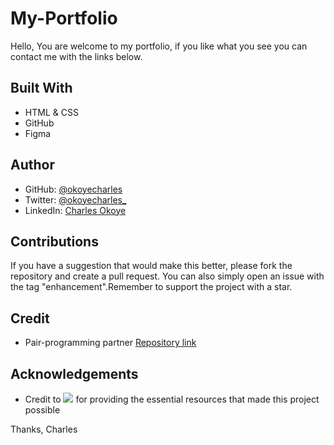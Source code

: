 # My-Portfolio
Hello, You are welcome to my portfolio, if you like what you see you can contact me with the links below.


## Built With

- HTML & CSS
- GitHub
- Figma



## Author

- GitHub: [@okoyecharles](https://github.com/okoyecharles)
- Twitter: [@okoyecharles_](https://twitter.com/okoyecharles_)
- LinkedIn: [Charles Okoye](https://linkedin.com/in/charles-okoye)

## Contributions 

If you have a suggestion that would make this better, please fork the repository and create a pull request. You can also simply open an issue with the tag "enhancement".Remember to support the project with a star. 

## Credit

- Pair-programming partner [Repository link](https://github.com/krisbobo/Portfolio-mobileVersionSkeleton)

## Acknowledgements

- Credit to ![](https://img.shields.io/badge/Microverse-blueviolet) for providing the essential resources that made this project possible 

Thanks, Charles
